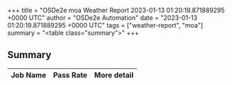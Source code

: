 +++
title = "OSDe2e moa Weather Report 2023-01-13 01:20:19.871889295 +0000 UTC"
author = "OSDe2e Automation"
date = "2023-01-13 01:20:19.871889295 +0000 UTC"
tags = ["weather-report", "moa"]
summary = "<table class=\"summary\"></table>"
+++
## Summary

| Job Name | Pass Rate | More detail |
|----------|-----------|-------------|




